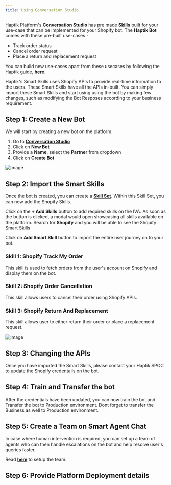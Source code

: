```yaml
---
title: Using Conversation Studio
---
```


Haptik Platform's **Conversation Studio** has pre made **Skills** built for your use-case that can be implemented for your Shopify bot. The **Haptik Bot** comes with these pre-built use-cases - 
* Track order status 
* Cancel order request
* Place a return and replacement request

You can build new use-cases apart from these usecases by following the Haptik guide, [**here**](https://docs.haptik.ai/bot-builder/basic/making-first-bot).

Haptik's Smart Skills uses Shopify APIs to provide real-time information to the users. These Smart Skills have all the APIs in-built. You can simply import these Smart Skills and start using using the bot by making few changes, such as modifying the Bot Resposes according to your business requirement.

## Step 1: Create a New Bot

We will start by creating a new bot on the platform. 

1. Go to [**Conversation Studio**](https://staging.hellohaptik.com/mogambo/#/bots)
2. Click on **New Bot**
3. Provide a **Name**, select the **Partner** from dropdown
4. Click on **Create Bot**

![image](https://user-images.githubusercontent.com/75118325/114122315-a5c97500-990d-11eb-999f-425e88d6add9.png)

## Step 2: Import the Smart Skills

Once the bot is created, you can create a [**Skill Set**](https://docs.haptik.ai/bot-builder/basic/create-your-first-bot). Within this Skill Set, you can now add the Shopify Skills.

Click on the **+ Add Skills** button to add required skills on the IVA. As soon as the button is clicked, a modal would open showcasing all skills available on the platform. Search for **Shopify** and you will be able to see the Shopify Smart Skills

Click on **Add Smart Skill** button to import the entire user journey on to your bot.

### Skill 1: Shopify Track My Order

This skill is used to fetch orders from the user's account on Shopify and display them on the bot.

### Skill 2: Shopify Order Cancellation

This skill allows users to cancel their order using Shopify APIs.

### Skill 3: Shopify Return And Replacement

This skill allows user to either return their order or place a replacement request.

![image](https://user-images.githubusercontent.com/75118325/119783369-c3b55e00-beea-11eb-8d1a-a4d6aa275e7b.png)

## Step 3: Changing the APIs

Once you have imported the Smart Skills, please contact your Haptik SPOC to update the Shopify credentails on the bot.

## Step 4: Train and Transfer the bot

After the credentials have been updated, you can now train the bot and Transfer the bot to Production environment. Dont forget to transfer the Business as well to Production environment.

## Step 5: Create a Team on Smart Agent Chat

In case where human intervention is required, you can set up a team of agents who can then handle escalations on the bot and help resolve user's queries faster.

Read [**here**](https://docs.haptik.ai/agent-chat/) to setup the team.

## Step 6: Provide Platform Deployment details
